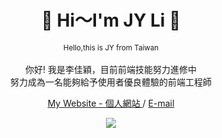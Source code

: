 
<h1 align=center>🙌 Hi～I'm JY Li 🙌</h1>
<p align=center>
  <sub>
    Hello,this is JY from Taiwan
  </sub>
  <br/>
  <br/>
  <span>
    你好! 我是李佳穎，目前前端技能努力進修中
    <br/>
    努力成為一名能夠給予使用者優良體驗的前端工程師
  </span>

</p>
<p align="center">
  <a href="https://jylee0805.github.io/PersonalWeb/">
    My Website - 個人網站
  </a>
  <span> / </span>
  <a href="mailto:smexoshinee17@gmail.com">
    E-mail
  </a>
</p>

<p align=center><img src="https://github-readme-stats.vercel.app/api/top-langs/?username=jylee0805&layout=compact&theme=gotham&hide_border=true&card_width=220" /></p>


<!--
**jylee0805/jylee0805** is a ✨ _special_ ✨ repository because its `README.md` (this file) appears on your GitHub profile.

Here are some ideas to get you started:

- 🔭 I’m currently working on ...
- 🌱 I’m currently learning ...
- 👯 I’m looking to collaborate on ...
- 🤔 I’m looking for help with ...
- 💬 Ask me about ...
- 📫 How to reach me: ...
- 😄 Pronouns: ...
- ⚡ Fun fact: ...
-->

